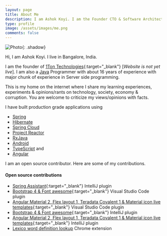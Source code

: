 ```yaml
---
layout: page
title: About Me
description: I am Ashok Koyi. I am the Founder CTO & Software Architect at 1Ton Technologies
type: profile
image: /assets/images/me.png
comments: false
---
```


![Photo]({{site.baseurl}}/assets/images/me.png){: .shadow}

Hi, I am Ashok Koyi. I live in Bangalore, India.

I am the founder of [1Ton Technologies](https://1ton.in){:target="\_blank"} [*Website is not yet live*]. I am also a [Java](https://en.wikipedia.org/wiki/Java_(software_platform)) Programmer with about 16 years of experience with major chunk of experience in Server side programming.

This is my home on the internet where I share my learning experiences, experiments & opinions/rants on technology, society, economy & corruption. You are welcome to criticize my views/opinions with facts.

I have built production grade applications using

- [Spring](https://spring.io)
- [Hibernate](https://hibernate.org/)
- [Spring Cloud](https://projects.spring.io/spring-cloud/)
- [Project Reactor](https://projectreactor.io)
- [RxJava](https://github.com/ReactiveX/RxJava)
- [Android](https://www.android.com)
- [TypeScript](https://www.typescriptlang.org) and
- [Angular](https://angular.io)

I am an open source contributor. Here are some of my contributions.

#### Open source contributions

- [Spring Assistant](https://plugins.jetbrains.com/plugin/10229-spring-assistant){:target="\_blank"} IntelliJ plugin
- [Bootstrap 4 & Font awesome](https://marketplace.visualstudio.com/items?itemName=thekalinga.bootstrap4-vscode){:target="\_blank"} Visual Studio Code plugin
- [Angular Material 2, Flex layout 1, Teradata Covalent 1 & Material icon live templates](https://marketplace.visualstudio.com/items?itemName=1tontech.angular-material){:target="\_blank"} Visual Studio Code plugin
- [Bootstrap 4 & Font awesome](https://plugins.jetbrains.com/plugin/9341-bootstrap-4--font-awesome){:target="\_blank"} IntelliJ plugin
- [Angular Material 2, Flex layout 1, Teradata Covalent 1 & Material icon live templates](https://plugins.jetbrains.com/plugin/9490-angular-material-2-flex-layout-1-teradata-covalent-1--material-icon-live-templates){:target="\_blank"} IntelliJ plugin
- [Lexico word definition lookup](https://chrome.google.com/webstore/detail/lexico-word-definition-lo/afhfgocoemlagldkalfgobmbkhljkemo) Chrome extension
